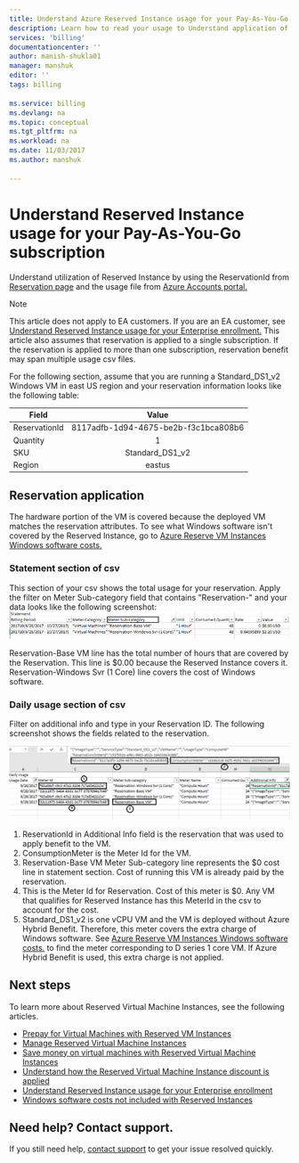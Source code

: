 ```yaml
---
title: Understand Azure Reserved Instance usage for your Pay-As-You-Go subscription  | Microsoft Docs
description: Learn how to read your usage to Understand application of  Reserved Instance for Pay-As-You-Go subscription
services: 'billing'
documentationcenter: ''
author: manish-shukla01
manager: manshuk
editor: ''
tags: billing

ms.service: billing
ms.devlang: na
ms.topic: conceptual
ms.tgt_pltfrm: na
ms.workload: na
ms.date: 11/03/2017
ms.author: manshuk

---
```

# Understand Reserved Instance usage for your Pay-As-You-Go subscription

Understand utilization of Reserved Instance by using the ReservationId from [Reservation page](https://portal.azure.com/?microsoft_azure_marketplace_ItemHideKey=Reservations&Microsoft_Azure_Reservations=true#blade/Microsoft_Azure_Reservations/ReservationsBrowseBlade ) and  the usage file from [Azure Accounts portal.](https://account.azure.com)


>[!NOTE]
>This article does not apply to EA customers. If you are an EA customer, see [Understand  Reserved Instance usage for your Enterprise enrollment.](billing-understand-reserved-instance-usage-ea.md) 
>This article also assumes that reservation is applied to a single subscription. If the reservation is applied to more than one subscription, reservation benefit may span multiple usage csv files. 

For the following section, assume that you are running a Standard_DS1_v2 Windows VM in east US region and your reservation information looks like the following table:

| Field | Value |
|---| :---: |
|ReservationId |8117adfb-1d94-4675-be2b-f3c1bca808b6|
|Quantity |1|
|SKU | Standard_DS1_v2|
|Region | eastus |

## Reservation application

The hardware portion of the VM is covered because the deployed VM matches the reservation attributes. To see what Windows software isn't covered by the Reserved Instance, go to [Azure Reserve VM Instances Windows software costs.](billing-reserved-instance-windows-software-costs.md)

### Statement section of csv
This section of your csv shows the total  usage for your reservation. Apply the filter on Meter Sub-category field that contains "Reservation-" and your data looks like the following screenshot:
![Direct Statement Reservation](./media/billing-understand-reserved-instance-usage/billing-payg-reserved-instance-csv-statements.png)

Reservation-Base VM line has the total number of hours that are covered by the Reservation. This line is $0.00 because the Reserved Instance covers it. Reservation-Windows Svr (1 Core) line covers the cost of Windows software.

### Daily usage section of csv
Filter on additional info and type in your Reservation ID. The following screenshot shows the fields related to the reservation. 

![Daily usage charges](./media/billing-understand-reserved-instance-usage/billing-payg-reserved-instance-csv-details.png)

1. ReservationId in Additional Info field is the reservation that was used to apply benefit to the VM.
2. ConsumptionMeter is the Meter Id for the VM.
3. Reservation-Base VM Meter Sub-category line represents the $0 cost line in statement section. Cost of running this VM is already paid by the reservation.
4. This is the Meter Id for Reservation. Cost of this meter is $0. Any VM that qualifies for Reserved Instance has this MeterId in the csv to account for the cost. 
5. Standard_DS1_v2 is one vCPU VM and the VM is deployed without Azure Hybrid Benefit. Therefore, this meter covers the extra charge of Windows software. See [Azure Reserve VM Instances Windows software costs.](billing-reserved-instance-windows-software-costs.md) to find the meter corresponding to D series 1 core VM. If Azure Hybrid Benefit is used, this extra charge is not applied. 

## Next steps
To learn more about Reserved Virtual Machine Instances, see the following articles.

- [Prepay for Virtual Machines with Reserved VM Instances](../virtual-machines/windows/prepay-reserved-vm-instances.md)
- [Manage Reserved Virtual Machine Instances](billing-manage-reserved-vm-instance.md)
- [Save money on virtual machines with Reserved Virtual Machine Instances](billing-save-compute-costs-reservations.md)
- [Understand how the Reserved Virtual Machine Instance discount is applied](billing-understand-vm-reservation-charges.md)
- [Understand Reserved Instance usage for your Enterprise enrollment](billing-understand-reserved-instance-usage-ea.md)
- [Windows software costs not included with Reserved Instances](billing-reserved-instance-windows-software-costs.md)

## Need help? Contact support.

If you still need help, [contact support](https://portal.azure.com/?#blade/Microsoft_Azure_Support/HelpAndSupportBlade) to get your issue resolved quickly.